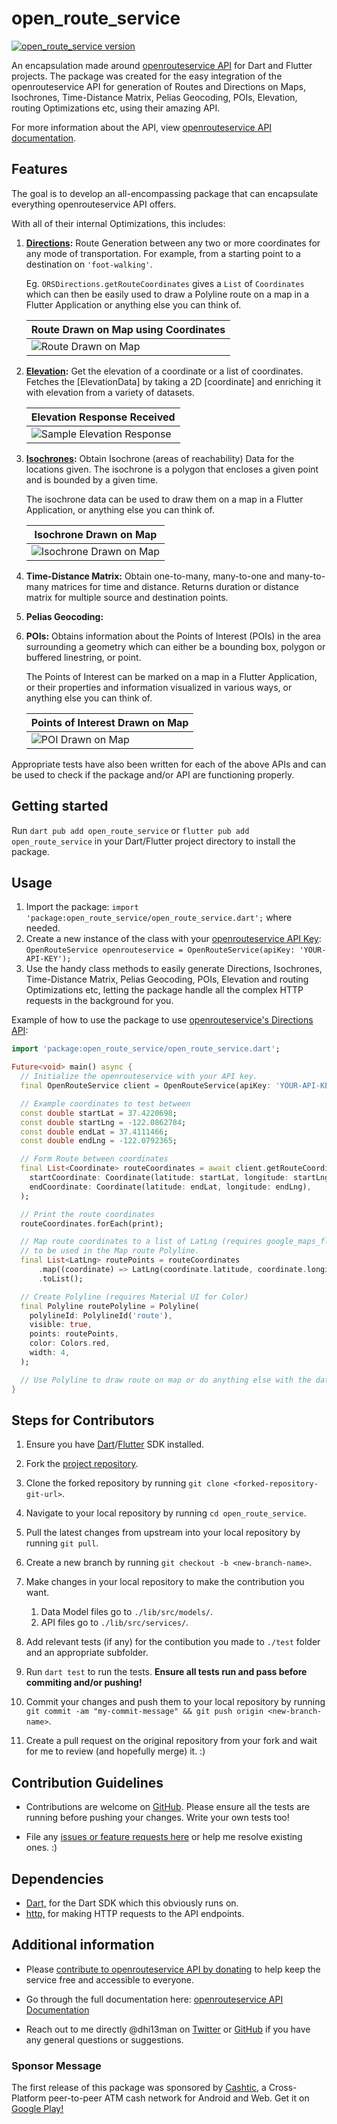 # open_route_service

[![open_route_service version](https://img.shields.io/pub/v/open_route_service.svg)](https://pub.dev/packages/open_route_service)

An encapsulation made around [openrouteservice API](https://openrouteservice.org) for Dart and Flutter projects. The package was created for the easy integration of the openrouteservice API for generation of Routes and Directions on Maps, Isochrones, Time-Distance Matrix, Pelias Geocoding, POIs, Elevation, routing Optimizations etc, using their amazing API.

For more information about the API, view [openrouteservice API documentation](https://openrouteservice.org/dev/#/api-docs).

## Features

The goal is to develop an all-encompassing package that can encapsulate everything openrouteservice API offers.

With all of their internal Optimizations, this includes:

1. **[Directions](https://openrouteservice.org/dev/#/api-docs/v2/directions/):**
   Route Generation between any two or more coordinates for any mode of transportation. For example, from a starting point to a destination on `'foot-walking'`.

   Eg. `ORSDirections.getRouteCoordinates` gives a `List` of `Coordinates` which can then be easily used to draw a Polyline route on a map in a Flutter Application or anything else you can think of.

    | Route Drawn on Map using Coordinates |
    | ------------------------------------ |
    | ![Route Drawn on Map](https://raw.githubusercontent.com/Dhi13man/open_route_service/main/screenshots/directions_map.png) |

2. **[Elevation](https://openrouteservice.org/dev/#/api-docs/elevation/):**
    Get the elevation of a coordinate or a list of coordinates. Fetches the [ElevationData] by taking a 2D [coordinate] and enriching it with  elevation from a variety of datasets.

    | Elevation Response Received |
    | --------------------------- |
    | ![Sample Elevation Response](https://raw.githubusercontent.com/Dhi13man/open_route_service/main/screenshots/elevation_response.png) |

3. **[Isochrones](https://openrouteservice.org/dev/#/api-docs/v2/isochrones/):**
    Obtain Isochrone (areas of reachability) Data for the locations given. The isochrone is a polygon that encloses a given point and is bounded by a given time.

    The isochrone data can be used to draw them on a map in a Flutter Application, or anything else you can think of.

    | Isochrone Drawn on Map |
    | ---------------------- |
    | ![Isochrone Drawn on Map](https://raw.githubusercontent.com/Dhi13man/open_route_service/main/screenshots/isochrone_map.png) |

4. **Time-Distance Matrix:**
    Obtain one-to-many, many-to-one and many-to-many matrices for time and distance. Returns duration or distance matrix for multiple source and destination points.

5. **Pelias Geocoding:**

6. **POIs:**
   Obtains information about the Points of Interest (POIs) in the area surrounding a geometry which can either be a bounding box, polygon or buffered linestring, or point.

   The Points of Interest can be marked on a map in a Flutter Application, or their properties and information visualized in various ways, or anything else you can think of.

    | Points of Interest Drawn on Map |
    | ------------------------------- |
    | ![POI Drawn on Map](https://raw.githubusercontent.com/Dhi13man/open_route_service/main/screenshots/pois_map.png) |

Appropriate tests have also been written for each of the above APIs and can be used to check if the package and/or API are functioning properly.

## Getting started

  Run `dart pub add open_route_service` or `flutter pub add open_route_service` in your Dart/Flutter project directory to install the package.

## Usage

1. Import the package: `import 'package:open_route_service/open_route_service.dart';` where needed.
2. Create a new instance of the class with your [openrouteservice API Key](https://openrouteservice.org/dev/#/signup): `OpenRouteService openrouteservice = OpenRouteService(apiKey: 'YOUR-API-KEY');`
3. Use the handy class methods to easily generate Directions, Isochrones, Time-Distance Matrix, Pelias Geocoding, POIs, Elevation and routing Optimizations etc, letting the package handle all the complex HTTP requests in the background for you.

Example of how to use the package to use [openrouteservice's Directions API](https://openrouteservice.org/dev/#/api-docs/v2/directions):

```dart
import 'package:open_route_service/open_route_service.dart';

Future<void> main() async {
  // Initialize the openrouteservice with your API key.
  final OpenRouteService client = OpenRouteService(apiKey: 'YOUR-API-KEY');

  // Example coordinates to test between
  const double startLat = 37.4220698;
  const double startLng = -122.0862784;
  const double endLat = 37.4111466;
  const double endLng = -122.0792365;

  // Form Route between coordinates
  final List<Coordinate> routeCoordinates = await client.getRouteCoordinates(
    startCoordinate: Coordinate(latitude: startLat, longitude: startLng),
    endCoordinate: Coordinate(latitude: endLat, longitude: endLng),
  );

  // Print the route coordinates
  routeCoordinates.forEach(print);

  // Map route coordinates to a list of LatLng (requires google_maps_flutter package)
  // to be used in the Map route Polyline.
  final List<LatLng> routePoints = routeCoordinates
      .map((coordinate) => LatLng(coordinate.latitude, coordinate.longitude))
      .toList();

  // Create Polyline (requires Material UI for Color)
  final Polyline routePolyline = Polyline(
    polylineId: PolylineId('route'),
    visible: true,
    points: routePoints,
    color: Colors.red,
    width: 4,
  );

  // Use Polyline to draw route on map or do anything else with the data :)
}

```

## Steps for Contributors

  1. Ensure you have [Dart](https://dart.dev/get-dart)/[Flutter](https://flutter.dev/docs/get-started/install) SDK installed.

  2. Fork the [project repository](https://github.com/Dhi13man/open_route_service).

  3. Clone the forked repository by running `git clone <forked-repository-git-url>`.

  4. Navigate to your local repository by running `cd open_route_service`.

  5. Pull the latest changes from upstream into your local repository by running `git pull`.

  6. Create a new branch by running `git checkout -b <new-branch-name>`.

  7. Make changes in your local repository to make the contribution you want.
     1. Data Model files go to `./lib/src/models/`.
     2. API files go to `./lib/src/services/`.

  8. Add relevant tests (if any) for the contibution you made to `./test` folder and an appropriate subfolder.

  9. Run `dart test` to run the tests. **Ensure all tests run and pass before commiting and/or pushing!**

  10. Commit your changes and push them to your local repository by running `git commit -am "my-commit-message" && git push origin <new-branch-name>`.

  11. Create a pull request on the original repository from your fork and wait for me to review (and hopefully merge) it. :)

## Contribution Guidelines

- Contributions are welcome on [GitHub](https://www.github.com/dhi13man/open_route_service). Please ensure all the tests are running before pushing your changes. Write your own tests too!

- File any [issues or feature requests here](https://www.github.com/dhi13man/open_route_service/issues) or help me resolve existing ones. :)

## Dependencies

- [Dart,](https://www.dartlang.org/) for the Dart SDK which this obviously runs on.
- [http,](https://pub.dev/packages/http) for making HTTP requests to the API endpoints.

## Additional information

- Please [contribute to openrouteservice API by donating](https://openrouteservice.org/donations/) to help keep the service free and accessible to everyone.

- Go through the full documentation here: [openrouteservice API Documentation](https://openrouteservice.org/dev/#/api-docs/v2/directions)

- Reach out to me directly @dhi13man on [Twitter](https://twitter.com/dhi13man) or [GitHub](https://www.github.com/dhi13man) if you have any general questions or suggestions.

### Sponsor Message

 The first release of this package was sponsored by [Cashtic](https://cashtic.com/), a Cross-Platform peer-to-peer ATM cash network for Android and Web. Get it on [Google Play!](https://play.google.com/store/apps/details?id=com.cashtic&hl=en&gl=US)
